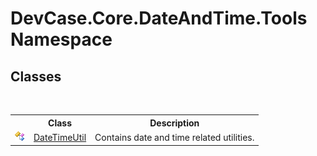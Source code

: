 # DevCase.Core.DateAndTime.Tools Namespace
 




## Classes
&nbsp;<table><tr><th></th><th>Class</th><th>Description</th></tr><tr><td>![Public class](media/pubclass.gif "Public class")</td><td><a href="T_DevCase_Core_DateAndTime_Tools_DateTimeUtil">DateTimeUtil</a></td><td>
Contains date and time related utilities.</td></tr></table>&nbsp;
